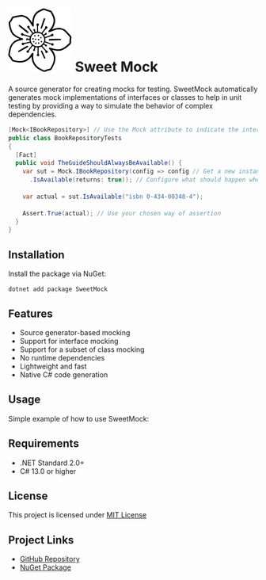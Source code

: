 # ![Icon](Icon.png) Sweet Mock

A source generator for creating mocks for testing. SweetMock automatically generates mock implementations of interfaces or classes to help in unit testing by providing a way to simulate the behavior of complex dependencies.

``` csharp
[Mock<IBookRepository>] // Use the Mock attribute to indicate the interface or class to mock.
public class BookRepositoryTests
{
  [Fact]
  public void TheGuideShouldAlwaysBeAvailable() {
    var sut = Mock.IBookRepository(config => config // Get a new instance of the mock 
      .IsAvailable(returns: true)); // Configure what should happen when specific actions are performed

    var actual = sut.IsAvailable("isbn 0-434-00348-4"); 

    Assert.True(actual); // Use your chosen way of assertion 
  }
}
```

## Installation

Install the package via NuGet:

```
dotnet add package SweetMock
```

## Features

- Source generator-based mocking
- Support for interface mocking
- Support for a subset of class mocking
- No runtime dependencies
- Lightweight and fast
- Native C# code generation

## Usage

Simple example of how to use SweetMock:

## Requirements

- .NET Standard 2.0+
- C# 13.0 or higher

## License

This project is licensed under [MIT License](LICENSE)

## Project Links

- [GitHub Repository](https://github.com/oswaldsql/SweetMock)
- [NuGet Package](https://www.nuget.org/packages/SweetMock)
